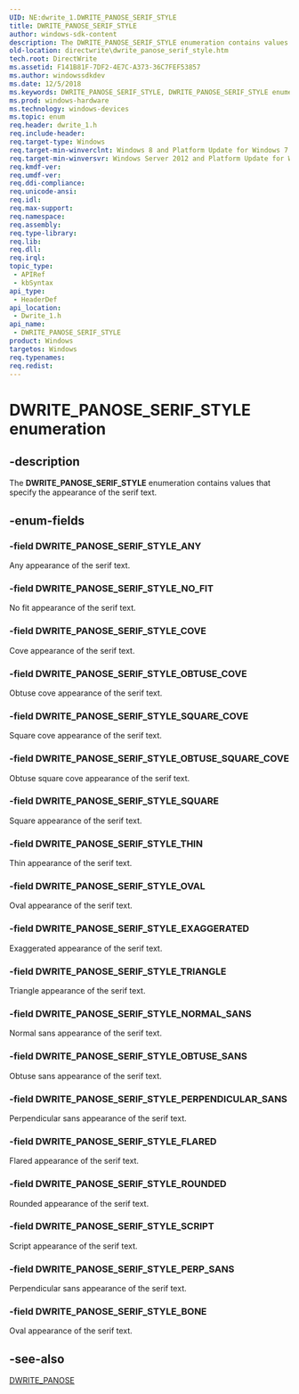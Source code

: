 ```yaml
---
UID: NE:dwrite_1.DWRITE_PANOSE_SERIF_STYLE
title: DWRITE_PANOSE_SERIF_STYLE
author: windows-sdk-content
description: The DWRITE_PANOSE_SERIF_STYLE enumeration contains values that specify the appearance of the serif text.
old-location: directwrite\dwrite_panose_serif_style.htm
tech.root: DirectWrite
ms.assetid: F141B81F-7DF2-4E7C-A373-36C7FEF53857
ms.author: windowssdkdev
ms.date: 12/5/2018
ms.keywords: DWRITE_PANOSE_SERIF_STYLE, DWRITE_PANOSE_SERIF_STYLE enumeration [Direct Write], DWRITE_PANOSE_SERIF_STYLE_ANY, DWRITE_PANOSE_SERIF_STYLE_BONE, DWRITE_PANOSE_SERIF_STYLE_COVE, DWRITE_PANOSE_SERIF_STYLE_EXAGGERATED, DWRITE_PANOSE_SERIF_STYLE_FLARED, DWRITE_PANOSE_SERIF_STYLE_NORMAL_SANS, DWRITE_PANOSE_SERIF_STYLE_NO_FIT, DWRITE_PANOSE_SERIF_STYLE_OBTUSE_COVE, DWRITE_PANOSE_SERIF_STYLE_OBTUSE_SANS, DWRITE_PANOSE_SERIF_STYLE_OBTUSE_SQUARE_COVE, DWRITE_PANOSE_SERIF_STYLE_OVAL, DWRITE_PANOSE_SERIF_STYLE_PERPENDICULAR_SANS, DWRITE_PANOSE_SERIF_STYLE_PERP_SANS, DWRITE_PANOSE_SERIF_STYLE_ROUNDED, DWRITE_PANOSE_SERIF_STYLE_SCRIPT, DWRITE_PANOSE_SERIF_STYLE_SQUARE, DWRITE_PANOSE_SERIF_STYLE_SQUARE_COVE, DWRITE_PANOSE_SERIF_STYLE_THIN, DWRITE_PANOSE_SERIF_STYLE_TRIANGLE, directwrite.dwrite_panose_serif_style, dwrite_1/DWRITE_PANOSE_SERIF_STYLE, dwrite_1/DWRITE_PANOSE_SERIF_STYLE_ANY, dwrite_1/DWRITE_PANOSE_SERIF_STYLE_BONE, dwrite_1/DWRITE_PANOSE_SERIF_STYLE_COVE, dwrite_1/DWRITE_PANOSE_SERIF_STYLE_EXAGGERATED, dwrite_1/DWRITE_PANOSE_SERIF_STYLE_FLARED, dwrite_1/DWRITE_PANOSE_SERIF_STYLE_NORMAL_SANS, dwrite_1/DWRITE_PANOSE_SERIF_STYLE_NO_FIT, dwrite_1/DWRITE_PANOSE_SERIF_STYLE_OBTUSE_COVE, dwrite_1/DWRITE_PANOSE_SERIF_STYLE_OBTUSE_SANS, dwrite_1/DWRITE_PANOSE_SERIF_STYLE_OBTUSE_SQUARE_COVE, dwrite_1/DWRITE_PANOSE_SERIF_STYLE_OVAL, dwrite_1/DWRITE_PANOSE_SERIF_STYLE_PERPENDICULAR_SANS, dwrite_1/DWRITE_PANOSE_SERIF_STYLE_PERP_SANS, dwrite_1/DWRITE_PANOSE_SERIF_STYLE_ROUNDED, dwrite_1/DWRITE_PANOSE_SERIF_STYLE_SCRIPT, dwrite_1/DWRITE_PANOSE_SERIF_STYLE_SQUARE, dwrite_1/DWRITE_PANOSE_SERIF_STYLE_SQUARE_COVE, dwrite_1/DWRITE_PANOSE_SERIF_STYLE_THIN, dwrite_1/DWRITE_PANOSE_SERIF_STYLE_TRIANGLE
ms.prod: windows-hardware
ms.technology: windows-devices
ms.topic: enum
req.header: dwrite_1.h
req.include-header: 
req.target-type: Windows
req.target-min-winverclnt: Windows 8 and Platform Update for Windows 7 [desktop apps only]
req.target-min-winversvr: Windows Server 2012 and Platform Update for Windows Server 2008 R2 [desktop apps only]
req.kmdf-ver: 
req.umdf-ver: 
req.ddi-compliance: 
req.unicode-ansi: 
req.idl: 
req.max-support: 
req.namespace: 
req.assembly: 
req.type-library: 
req.lib: 
req.dll: 
req.irql: 
topic_type:
 - APIRef
 - kbSyntax
api_type:
 - HeaderDef
api_location:
 - Dwrite_1.h
api_name:
 - DWRITE_PANOSE_SERIF_STYLE
product: Windows
targetos: Windows
req.typenames: 
req.redist: 
---
```


# DWRITE_PANOSE_SERIF_STYLE enumeration


## -description


The <b>DWRITE_PANOSE_SERIF_STYLE</b> enumeration contains values that specify the appearance of the serif text.


## -enum-fields




### -field DWRITE_PANOSE_SERIF_STYLE_ANY

Any appearance of the serif text.


### -field DWRITE_PANOSE_SERIF_STYLE_NO_FIT

No fit appearance of the serif text.


### -field DWRITE_PANOSE_SERIF_STYLE_COVE

Cove appearance of the serif text.


### -field DWRITE_PANOSE_SERIF_STYLE_OBTUSE_COVE

Obtuse cove appearance of the serif text.


### -field DWRITE_PANOSE_SERIF_STYLE_SQUARE_COVE

Square cove appearance of the serif text.


### -field DWRITE_PANOSE_SERIF_STYLE_OBTUSE_SQUARE_COVE

Obtuse square cove appearance of the serif text.


### -field DWRITE_PANOSE_SERIF_STYLE_SQUARE

Square appearance of the serif text.


### -field DWRITE_PANOSE_SERIF_STYLE_THIN

Thin appearance of the serif text.


### -field DWRITE_PANOSE_SERIF_STYLE_OVAL

Oval appearance of the serif text.


### -field DWRITE_PANOSE_SERIF_STYLE_EXAGGERATED

Exaggerated appearance of the serif text.


### -field DWRITE_PANOSE_SERIF_STYLE_TRIANGLE

Triangle appearance of the serif text.


### -field DWRITE_PANOSE_SERIF_STYLE_NORMAL_SANS

Normal sans appearance of the serif text.


### -field DWRITE_PANOSE_SERIF_STYLE_OBTUSE_SANS

Obtuse sans appearance of the serif text.


### -field DWRITE_PANOSE_SERIF_STYLE_PERPENDICULAR_SANS

Perpendicular sans appearance of the serif text.


### -field DWRITE_PANOSE_SERIF_STYLE_FLARED

Flared appearance of the serif text.


### -field DWRITE_PANOSE_SERIF_STYLE_ROUNDED

Rounded appearance of the serif text.


### -field DWRITE_PANOSE_SERIF_STYLE_SCRIPT

Script appearance of the serif text.


### -field DWRITE_PANOSE_SERIF_STYLE_PERP_SANS

Perpendicular sans appearance of the serif text.


### -field DWRITE_PANOSE_SERIF_STYLE_BONE

Oval appearance of the serif text.


## -see-also




<a href="https://msdn.microsoft.com/B65B4C8E-1CA0-47AC-AA3F-8F2EACC5C11A">DWRITE_PANOSE</a>
 

 

